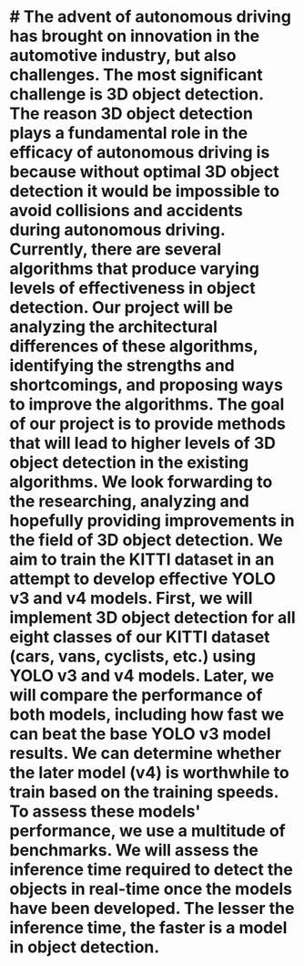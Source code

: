 # # The advent of autonomous driving has brought on innovation in the automotive industry, but also challenges. The most significant challenge is 3D object detection. The reason 3D object detection plays a fundamental role in the efficacy of autonomous driving is because without optimal 3D object detection it would be impossible to avoid collisions and accidents during autonomous driving. Currently, there are several algorithms that produce varying levels of effectiveness in object detection. Our project will be analyzing the architectural differences of these algorithms, identifying the strengths and shortcomings, and proposing ways to improve the algorithms. The goal of our project is to provide methods that will lead to higher levels of 3D object detection in the existing algorithms. We look forwarding to the researching, analyzing and hopefully providing improvements in the field of 3D object detection. We aim to train the KITTI dataset in an attempt to develop effective YOLO v3 and v4 models. First, we will implement 3D object detection for all eight classes of our KITTI dataset (cars, vans, cyclists, etc.) using YOLO v3 and v4 models. Later, we will compare the performance of both models, including how fast we can beat the base YOLO v3 model results. We can determine whether the later model (v4) is worthwhile to train based on the training speeds. To assess these models' performance, we use a multitude of benchmarks. We will assess the inference time required to detect the objects in real-time once the models have been developed. The lesser the inference time, the faster is a model in object detection. 
